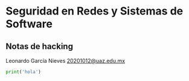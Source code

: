 # Seguridad en Redes y Sistemas de Software
## Notas de hacking

Leonardo García Nieves
20201012@uaz.edu.mx

```python
print('hola')
```
